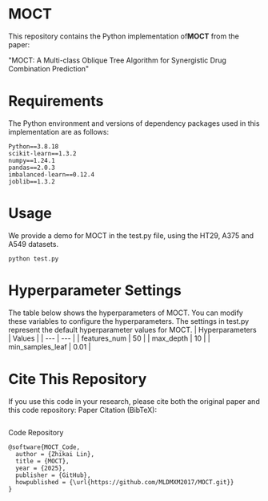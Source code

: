 # MOCT
This repository contains the ​​Python implementation​​ of ​**​MOCT**​ from the paper:

​​"MOCT: A Multi-class Oblique Tree Algorithm for Synergistic Drug Combination Prediction"​

# Requirements
The Python environment and versions of dependency packages used in this implementation are as follows:
```
Python==3.8.18
scikit-learn==1.3.2
numpy==1.24.1
pandas==2.0.3
imbalanced-learn==0.12.4
joblib==1.3.2
```

# Usage
We provide a demo for MOCT in the test.py file, using the HT29, A375 and A549 datasets.
```
python test.py
```

# Hyperparameter Settings
The table below shows the hyperparameters of MOCT​. You can modify these variables to configure the hyperparameters. The settings in test.py represent the ​​default hyperparameter values​​ for MOCT.
| Hyperparameters | Values |
| --- | --- |
| features_num | 50 |
| max_depth | 10 |
| min_samples_leaf | 0.01 |

# Cite This Repository
If you use this code in your research, please cite both the ​​original paper​​ and this ​​code repository​​:
Paper Citation (BibTeX):
```

```
Code Repository
```
@software{MOCT_Code,
  author = {Zhikai Lin},
  title = {MOCT},
  year = {2025},
  publisher = {GitHub},
  howpublished = {\url{https://github.com/MLDMXM2017/MOCT.git}}
}
```